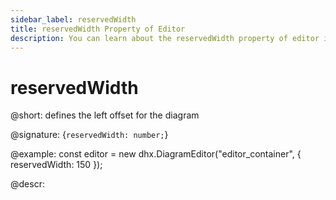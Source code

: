 ```yaml
---
sidebar_label: reservedWidth
title: reservedWidth Property of Editor
description: You can learn about the reservedWidth property of editor in the documentation of the DHTMLX JavaScript Diagram library. Browse developer guides and API reference, try out code examples and live demos, and download a free 30-day evaluation version of DHTMLX Diagram.
---
```


# reservedWidth

@short: defines the left offset for the diagram

@signature: {`reservedWidth: number;`}

@example:
const editor = new dhx.DiagramEditor("editor_container", {
    reservedWidth: 150
});

@descr:
